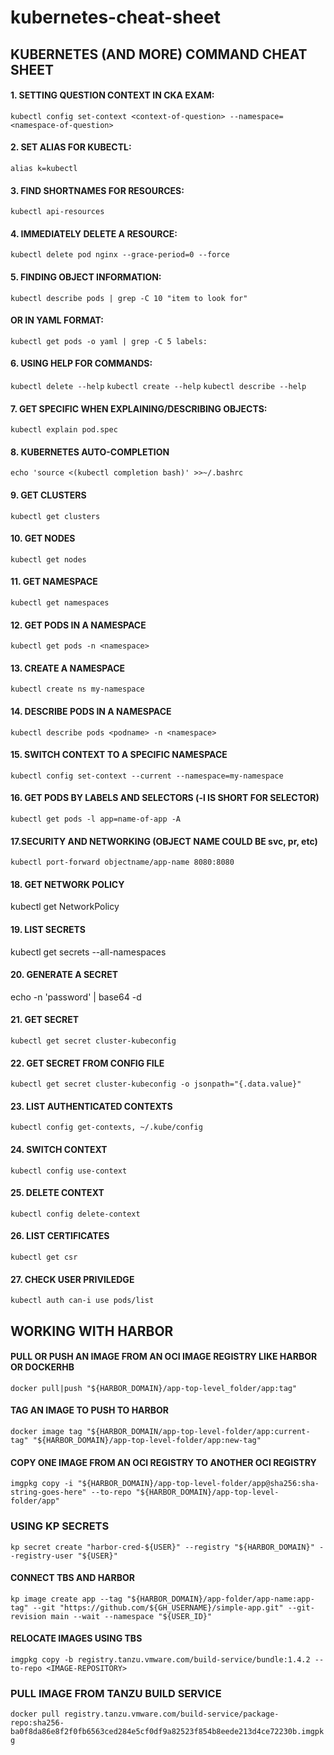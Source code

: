 # kubernetes-cheat-sheet
## KUBERNETES (AND MORE) COMMAND CHEAT SHEET

#### 1. SETTING QUESTION CONTEXT IN CKA EXAM:
`kubectl config set-context <context-of-question> --namespace=<namespace-of-question>`

#### 2. SET ALIAS FOR KUBECTL:
`alias k=kubectl`

#### 3. FIND SHORTNAMES FOR RESOURCES:
`kubectl api-resources`

#### 4. IMMEDIATELY DELETE A RESOURCE:
`kubectl delete pod nginx --grace-period=0 --force`

#### 5. FINDING OBJECT INFORMATION:
`kubectl describe pods | grep -C 10 "item to look for"`

#### OR IN YAML FORMAT:
`kubectl get pods -o yaml | grep -C 5 labels:`

#### 6. USING HELP FOR COMMANDS:
`kubectl delete --help`
`kubectl create --help`
`kubectl describe --help`

#### 7. GET SPECIFIC WHEN EXPLAINING/DESCRIBING OBJECTS:

`kubectl explain pod.spec`
 
#### 8. KUBERNETES AUTO-COMPLETION
`echo 'source <(kubectl completion bash)' >>~/.bashrc`

#### 9. GET CLUSTERS
`kubectl get clusters`

#### 10. GET NODES
`kubectl get nodes`

#### 11. GET NAMESPACE
`kubectl get namespaces`

#### 12. GET PODS IN A NAMESPACE
`kubectl get pods -n <namespace>`

#### 13. CREATE A NAMESPACE
`kubectl create ns my-namespace`

#### 14. DESCRIBE PODS IN A NAMESPACE
`kubectl describe pods <podname> -n <namespace>`

#### 15. SWITCH CONTEXT TO A SPECIFIC NAMESPACE
`kubectl config set-context --current --namespace=my-namespace`

#### 16. GET PODS BY LABELS AND SELECTORS (-l IS SHORT FOR SELECTOR)
`kubectl get pods -l app=name-of-app -A`

#### 17.SECURITY AND NETWORKING (OBJECT NAME COULD BE svc, pr, etc)

`kubectl port-forward objectname/app-name 8080:8080`

#### 18. GET NETWORK POLICY

kubectl get NetworkPolicy

#### 19. LIST SECRETS

kubectl get secrets --all-namespaces

#### 20. GENERATE A SECRET

echo -n 'password' | base64 -d

#### 21. GET SECRET

`kubectl get secret cluster-kubeconfig`

#### 22. GET SECRET FROM CONFIG FILE

`kubectl get secret cluster-kubeconfig -o jsonpath="{.data.value}"`

#### 23. LIST AUTHENTICATED CONTEXTS

`kubectl config get-contexts, ~/.kube/config`

#### 24. SWITCH CONTEXT

`kubectl config use-context`

#### 25. DELETE CONTEXT

`kubectl config delete-context`

#### 26. LIST CERTIFICATES

`kubectl get csr`

#### 27. CHECK USER PRIVILEDGE

`kubectl auth can-i use pods/list`

## WORKING WITH HARBOR

#### PULL OR PUSH AN IMAGE FROM AN OCI IMAGE REGISTRY LIKE HARBOR OR DOCKERHB
`docker pull|push "${HARBOR_DOMAIN}/app-top-level_folder/app:tag"`

#### TAG AN IMAGE TO PUSH TO HARBOR 
`docker image tag "${HARBOR_DOMAIN/app-top-level-folder/app:current-tag" "${HARBOR_DOMAIN}/app-top-level-folder/app:new-tag"`

#### COPY ONE IMAGE FROM AN OCI REGISTRY TO ANOTHER OCI REGISTRY
`imgpkg copy -i "${HARBOR_DOMAIN}/app-top-level-folder/app@sha256:sha-string-goes-here" --to-repo "${HARBOR_DOMAIN}/app-top-level-folder/app"`

### USING KP SECRETS

`kp secret create "harbor-cred-${USER}" --registry "${HARBOR_DOMAIN}" --registry-user "${USER}"`

#### CONNECT TBS AND HARBOR

`kp image create app --tag "${HARBOR_DOMAIN}/app-folder/app-name:app-tag" --git "https://github.com/${GH_USERNAME}/simple-app.git" --git-revision main --wait --namespace "${USER_ID}"`

#### RELOCATE IMAGES USING TBS

`imgpkg copy -b registry.tanzu.vmware.com/build-service/bundle:1.4.2 --to-repo <IMAGE-REPOSITORY>`

### PULL IMAGE FROM TANZU BUILD SERVICE
`docker pull registry.tanzu.vmware.com/build-service/package-repo:sha256-ba0f8da86e8f2f0fb6563ced284e5cf0df9a82523f854b8eede213d4ce72230b.imgpkg`
